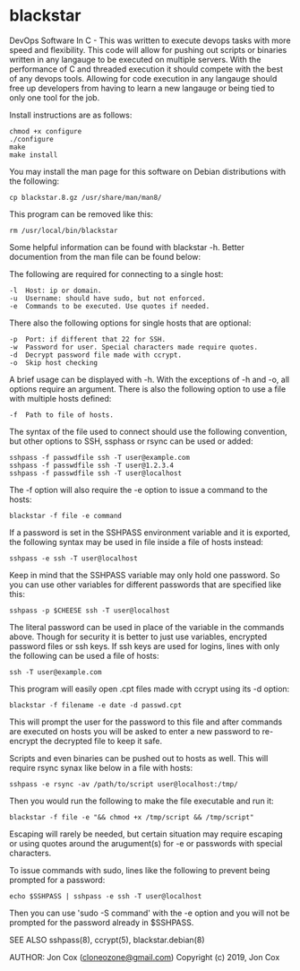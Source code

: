 # blackstar
DevOps Software In C - This was written to execute devops tasks with more speed and flexibility. This code will allow for pushing out scripts or binaries written in any langauge to be executed on multiple servers. With the performance of C and threaded execution it should compete with the best of any devops tools. Allowing for code execution in any langauge should free up developers from having to learn a new langauge or being tied to only one tool for the job.

Install instructions are as follows:

	chmod +x configure
	./configure
	make
	make install

You may install the man page for this software on Debian distributions with the following:

	cp blackstar.8.gz /usr/share/man/man8/

This program can be removed like this:

	rm /usr/local/bin/blackstar

Some helpful information can be found with blackstar -h. Better documention from the man file can be found below:

The following are required for connecting to a single host:

	-l  Host: ip or domain. 
	-u  Username: should have sudo, but not enforced.
	-e  Commands to be executed. Use quotes if needed.

There also the following options for single hosts that are optional:

	-p  Port: if different that 22 for SSH.
	-w  Password for user. Special characters made require quotes.
	-d  Decrypt password file made with ccrypt.
	-o  Skip host checking

A brief usage can be displayed with -h. With the exceptions of -h and -o, all options require an argument. There is also the following option to use a file with multiple hosts defined:

	-f  Path to file of hosts.

The syntax of the file used to connect should use the following convention, but other options to SSH, ssphass or rsync can be used or added:

	sshpass -f passwdfile ssh -T user@example.com
	sshpass -f passwdfile ssh -T user@1.2.3.4
	sshpass -f passwdfile ssh -T user@localhost

The -f option will also require the -e option to issue a command to the hosts:

	blackstar -f file -e command

If a password is set in the SSHPASS environment variable and it is exported, the following syntax may be used in file inside a file of hosts instead:

	sshpass -e ssh -T user@localhost

Keep in mind that the SSHPASS variable may only hold one password. So you can use other variables for different passwords that are specified like this:

	sshpass -p $CHEESE ssh -T user@localhost
	
The literal password can be used in place of the variable in the commands above. Though for security it is better to just use variables, encrypted password files or ssh keys. If ssh keys are used for logins, lines with only the following can be used a file of hosts:

	ssh -T user@example.com

This program will easily open .cpt files made with ccrypt using its -d option: 

	blackstar -f filename -e date -d passwd.cpt

This will prompt the user for the password to this file and after commands are executed on hosts you will be asked to enter a new password to re-encrypt the decrypted file to keep it safe.

Scripts and even binaries can be pushed out to hosts as well. This will require rsync synax like below in a file with hosts:

	sshpass -e rsync -av /path/to/script user@localhost:/tmp/

Then you would run the following to make the file executable and run it:

	blackstar -f file -e "&& chmod +x /tmp/script && /tmp/script"

Escaping will rarely be needed, but certain situation may require escaping or using quotes around the arugument(s) for -e or passwords with special characters.

To issue commands with sudo, lines like the following to prevent being prompted for a password:
 
	echo $SSHPASS | sshpass -e ssh -T user@localhost

Then you can use 'sudo -S command' with the -e option and you will not be prompted for the password already in $SSHPASS.

SEE ALSO
sshpass(8), ccrypt(5), blackstar.debian(8) 

AUTHOR:
Jon Cox (cloneozone@gmail.com)
Copyright (c) 2019, Jon Cox
